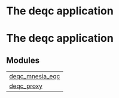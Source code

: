 

<h1>The deqc application</h1>

The deqc application
====================


<h2 class="indextitle">Modules</h2>



<table width="100%" border="0" summary="list of modules">
<tr><td><a href="deqc_mnesia_eqc.md" class="module">deqc_mnesia_eqc</a></td></tr>
<tr><td><a href="deqc_proxy.md" class="module">deqc_proxy</a></td></tr></table>

